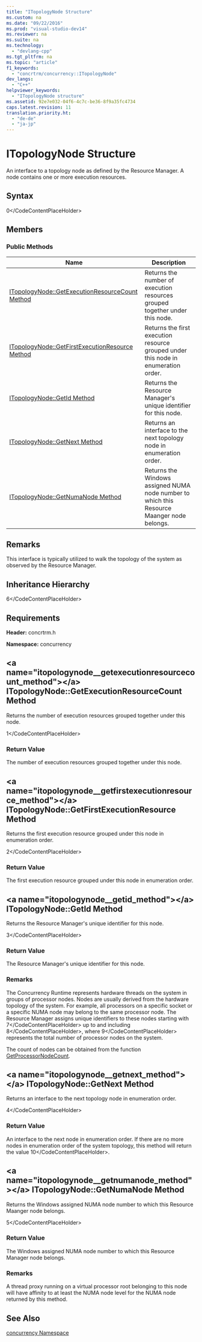 ```yaml
---
title: "ITopologyNode Structure"
ms.custom: na
ms.date: "09/22/2016"
ms.prod: "visual-studio-dev14"
ms.reviewer: na
ms.suite: na
ms.technology: 
  - "devlang-cpp"
ms.tgt_pltfrm: na
ms.topic: "article"
f1_keywords: 
  - "concrtrm/concurrency::ITopologyNode"
dev_langs: 
  - "C++"
helpviewer_keywords: 
  - "ITopologyNode structure"
ms.assetid: 92e7e032-04f6-4c7c-be36-8f9a35fc4734
caps.latest.revision: 11
translation.priority.ht: 
  - "de-de"
  - "ja-jp"
---
```

# ITopologyNode Structure
An interface to a topology node as defined by the Resource Manager. A node contains one or more execution resources.  
  
## Syntax  
  
<CodeContentPlaceHolder>0\</CodeContentPlaceHolder>  
## Members  
  
### Public Methods  
  
|Name|Description|  
|----------|-----------------|  
|[ITopologyNode::GetExecutionResourceCount Method](#itopologynode__getexecutionresourcecount_method)|Returns the number of execution resources grouped together under this node.|  
|[ITopologyNode::GetFirstExecutionResource Method](#itopologynode__getfirstexecutionresource_method)|Returns the first execution resource grouped under this node in enumeration order.|  
|[ITopologyNode::GetId Method](#itopologynode__getid_method)|Returns the Resource Manager's unique identifier for this node.|  
|[ITopologyNode::GetNext Method](#itopologynode__getnext_method)|Returns an interface to the next topology node in enumeration order.|  
|[ITopologyNode::GetNumaNode Method](#itopologynode__getnumanode_method)|Returns the Windows assigned NUMA node number to which this Resource Maanger node belongs.|  
  
## Remarks  
 This interface is typically utilized to walk the topology of the system as observed by the Resource Manager.  
  
## Inheritance Hierarchy  
 <CodeContentPlaceHolder>6\</CodeContentPlaceHolder>  
  
## Requirements  
 **Header:** concrtrm.h  
  
 **Namespace:** concurrency  
  
##  \<a name="itopologynode__getexecutionresourcecount_method">\</a>  ITopologyNode::GetExecutionResourceCount Method  
 Returns the number of execution resources grouped together under this node.  
  
<CodeContentPlaceHolder>1\</CodeContentPlaceHolder>  
### Return Value  
 The number of execution resources grouped together under this node.  
  
##  \<a name="itopologynode__getfirstexecutionresource_method">\</a>  ITopologyNode::GetFirstExecutionResource Method  
 Returns the first execution resource grouped under this node in enumeration order.  
  
<CodeContentPlaceHolder>2\</CodeContentPlaceHolder>  
### Return Value  
 The first execution resource grouped under this node in enumeration order.  
  
##  \<a name="itopologynode__getid_method">\</a>  ITopologyNode::GetId Method  
 Returns the Resource Manager's unique identifier for this node.  
  
<CodeContentPlaceHolder>3\</CodeContentPlaceHolder>  
### Return Value  
 The Resource Manager's unique identifier for this node.  
  
### Remarks  
 The Concurrency Runtime represents hardware threads on the system in groups of processor nodes. Nodes are usually derived from the hardware topology of the system. For example, all processors on a specific socket or a specific NUMA node may belong to the same processor node. The Resource Manager assigns unique identifiers to these nodes starting with                         <CodeContentPlaceHolder>7\</CodeContentPlaceHolder> up to and including                         <CodeContentPlaceHolder>8\</CodeContentPlaceHolder>, where                         <CodeContentPlaceHolder>9\</CodeContentPlaceHolder> represents the total number of processor nodes on the system.  
  
 The count of nodes can be obtained from the function                         [GetProcessorNodeCount](concurrency_namespace_Functions).  
  
##  \<a name="itopologynode__getnext_method">\</a>  ITopologyNode::GetNext Method  
 Returns an interface to the next topology node in enumeration order.  
  
<CodeContentPlaceHolder>4\</CodeContentPlaceHolder>  
### Return Value  
 An interface to the next node in enumeration order. If there are no more nodes in enumeration order of the system topology, this method will return the value                         <CodeContentPlaceHolder>10\</CodeContentPlaceHolder>.  
  
##  \<a name="itopologynode__getnumanode_method">\</a>  ITopologyNode::GetNumaNode Method  
 Returns the Windows assigned NUMA node number to which this Resource Maanger node belongs.  
  
<CodeContentPlaceHolder>5\</CodeContentPlaceHolder>  
### Return Value  
 The Windows assigned NUMA node number to which this Resource Manager node belongs.  
  
### Remarks  
 A thread proxy running on a virtual processor root belonging to this node will have affinity to at least the NUMA node level for the NUMA node returned by this method.  
  
## See Also  
 [concurrency Namespace](../vs140/concurrency-namespace.md)